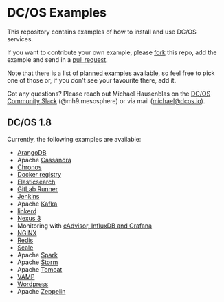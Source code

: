 # DC/OS Examples

This repository contains examples of how to install and use DC/OS services.

If you want to contribute your own example, please [fork](https://help.github.com/articles/fork-a-repo/) this repo, add the example and send in a [pull request](https://help.github.com/articles/about-pull-requests/).

Note that there is a list of [planned examples](https://dcosjira.atlassian.net/issues/?filter=11500) available, so feel free to pick one of those or, if you don't see your favourite there, add it.

Got any questions? Please reach out Michael Hausenblas on the [DC/OS Community Slack](http://chat.dcos.io) (@mh9.mesosphere) or via mail ([michael@dcos.io](mailto:michael@dcos.io)).

## DC/OS 1.8

Currently, the following examples are available:

- [ArangoDB](1.8/arangodb/)
- Apache [Cassandra](1.8/cassandra/)
- [Chronos](1.8/chronos/)
- [Docker registry](1.8/registry/)
- [Elasticsearch](1.8/elasticsearch/)
- [GitLab Runner](1.8/gitlab-runner/)
- [Jenkins](1.8/jenkins/)
- Apache [Kafka](1.8/kafka/)
- [linkerd](1.8/linkerd/)
- [Nexus 3](1.8/nexus/)
- Monitoring with [cAdvisor, InfluxDB and Grafana](1.8/cadvisor-influxdb-grafana) 
- [NGINX](1.8/nginx/)
- [Redis](1.8/redis/)
- [Scale](1.8/scale)
- Apache [Spark](1.8/spark/)
- Apache [Storm](1.8/storm/)
- Apache [Tomcat](1.8/tomcat/)
- [VAMP](1.8/vamp/)
- [Wordpress](1.8/wordpress/)
- Apache [Zeppelin](1.8/zeppelin/)

